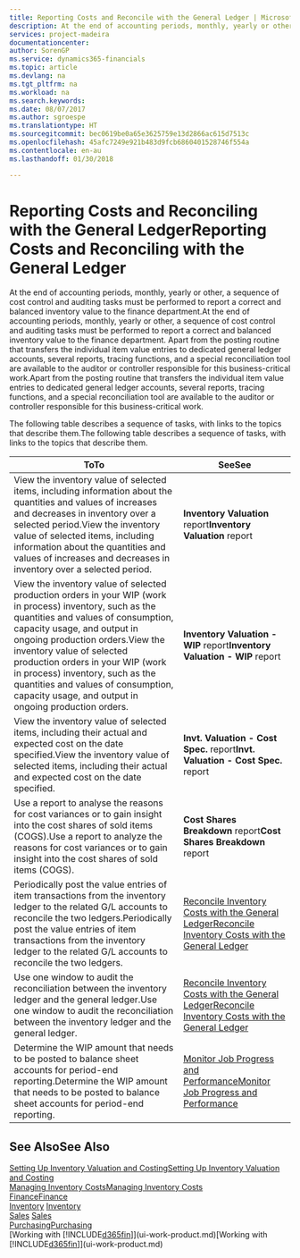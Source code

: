 ```yaml
---
title: Reporting Costs and Reconcile with the General Ledger | Microsoft Docs
description: At the end of accounting periods, monthly, yearly or other, a sequence of cost control and auditing tasks must be performed to report a correct and balanced inventory value to the finance department. Apart from the posting routine that transfers the individual item value entries to dedicated general ledger accounts, several reports, tracing functions, and a special reconciliation tool are available to the auditor or controller responsible for this business-critical work.
services: project-madeira
documentationcenter: 
author: SorenGP
ms.service: dynamics365-financials
ms.topic: article
ms.devlang: na
ms.tgt_pltfrm: na
ms.workload: na
ms.search.keywords: 
ms.date: 08/07/2017
ms.author: sgroespe
ms.translationtype: HT
ms.sourcegitcommit: bec0619be0a65e3625759e13d2866ac615d7513c
ms.openlocfilehash: 45afc7249e921b483d9fcb6860401528746f554a
ms.contentlocale: en-au
ms.lasthandoff: 01/30/2018

---
```

# <a name="reporting-costs-and-reconciling-with-the-general-ledger"></a><span data-ttu-id="13d3f-104">Reporting Costs and Reconciling with the General Ledger</span><span class="sxs-lookup"><span data-stu-id="13d3f-104">Reporting Costs and Reconciling with the General Ledger</span></span>
<span data-ttu-id="13d3f-105">At the end of accounting periods, monthly, yearly or other, a sequence of cost control and auditing tasks must be performed to report a correct and balanced inventory value to the finance department.</span><span class="sxs-lookup"><span data-stu-id="13d3f-105">At the end of accounting periods, monthly, yearly or other, a sequence of cost control and auditing tasks must be performed to report a correct and balanced inventory value to the finance department.</span></span> <span data-ttu-id="13d3f-106">Apart from the posting routine that transfers the individual item value entries to dedicated general ledger accounts, several reports, tracing functions, and a special reconciliation tool are available to the auditor or controller responsible for this business-critical work.</span><span class="sxs-lookup"><span data-stu-id="13d3f-106">Apart from the posting routine that transfers the individual item value entries to dedicated general ledger accounts, several reports, tracing functions, and a special reconciliation tool are available to the auditor or controller responsible for this business-critical work.</span></span>  

 <span data-ttu-id="13d3f-107">The following table describes a sequence of tasks, with links to the topics that describe them.</span><span class="sxs-lookup"><span data-stu-id="13d3f-107">The following table describes a sequence of tasks, with links to the topics that describe them.</span></span>   

|<span data-ttu-id="13d3f-108">**To**</span><span class="sxs-lookup"><span data-stu-id="13d3f-108">**To**</span></span>|<span data-ttu-id="13d3f-109">**See**</span><span class="sxs-lookup"><span data-stu-id="13d3f-109">**See**</span></span>|  
|------------|-------------|  
|<span data-ttu-id="13d3f-110">View the inventory value of selected items, including information about the quantities and values of increases and decreases in inventory over a selected period.</span><span class="sxs-lookup"><span data-stu-id="13d3f-110">View the inventory value of selected items, including information about the quantities and values of increases and decreases in inventory over a selected period.</span></span>|<span data-ttu-id="13d3f-111">**Inventory Valuation** report</span><span class="sxs-lookup"><span data-stu-id="13d3f-111">**Inventory Valuation** report</span></span>|  
|<span data-ttu-id="13d3f-112">View the inventory value of selected production orders in your WIP (work in process) inventory, such as the quantities and values of consumption, capacity usage, and output in ongoing production orders.</span><span class="sxs-lookup"><span data-stu-id="13d3f-112">View the inventory value of selected production orders in your WIP (work in process) inventory, such as the quantities and values of consumption, capacity usage, and output in ongoing production orders.</span></span>|<span data-ttu-id="13d3f-113">**Inventory Valuation - WIP** report</span><span class="sxs-lookup"><span data-stu-id="13d3f-113">**Inventory Valuation - WIP** report</span></span>|  
|<span data-ttu-id="13d3f-114">View the inventory value of selected items, including their actual and expected cost on the date specified.</span><span class="sxs-lookup"><span data-stu-id="13d3f-114">View the inventory value of selected items, including their actual and expected cost on the date specified.</span></span>|<span data-ttu-id="13d3f-115">**Invt. Valuation - Cost Spec.** report</span><span class="sxs-lookup"><span data-stu-id="13d3f-115">**Invt. Valuation - Cost Spec.** report</span></span>|  
|<span data-ttu-id="13d3f-116">Use a report to analyse the reasons for cost variances or to gain insight into the cost shares of sold items (COGS).</span><span class="sxs-lookup"><span data-stu-id="13d3f-116">Use a report to analyze the reasons for cost variances or to gain insight into the cost shares of sold items (COGS).</span></span>|<span data-ttu-id="13d3f-117">**Cost Shares Breakdown** report</span><span class="sxs-lookup"><span data-stu-id="13d3f-117">**Cost Shares Breakdown** report</span></span>|  
|<span data-ttu-id="13d3f-118">Periodically post the value entries of item transactions from the inventory ledger to the related G/L accounts to reconcile the two ledgers.</span><span class="sxs-lookup"><span data-stu-id="13d3f-118">Periodically post the value entries of item transactions from the inventory ledger to the related G/L accounts to reconcile the two ledgers.</span></span>|[<span data-ttu-id="13d3f-119">Reconcile Inventory Costs with the General Ledger</span><span class="sxs-lookup"><span data-stu-id="13d3f-119">Reconcile Inventory Costs with the General Ledger</span></span>](finance-how-to-post-inventory-costs-to-the-general-ledger.md)|  
|<span data-ttu-id="13d3f-120">Use one window to audit the reconciliation between the inventory ledger and the general ledger.</span><span class="sxs-lookup"><span data-stu-id="13d3f-120">Use one window to audit the reconciliation between the inventory ledger and the general ledger.</span></span>|[<span data-ttu-id="13d3f-121">Reconcile Inventory Costs with the General Ledger</span><span class="sxs-lookup"><span data-stu-id="13d3f-121">Reconcile Inventory Costs with the General Ledger</span></span>](finance-how-to-post-inventory-costs-to-the-general-ledger.md)|  
|<span data-ttu-id="13d3f-122">Determine the WIP amount that needs to be posted to balance sheet accounts for period-end reporting.</span><span class="sxs-lookup"><span data-stu-id="13d3f-122">Determine the WIP amount that needs to be posted to balance sheet accounts for period-end reporting.</span></span>|[<span data-ttu-id="13d3f-123">Monitor Job Progress and Performance</span><span class="sxs-lookup"><span data-stu-id="13d3f-123">Monitor Job Progress and Performance</span></span>](projects-how-monitor-progress-performance.md)|

## <a name="see-also"></a><span data-ttu-id="13d3f-124">See Also</span><span class="sxs-lookup"><span data-stu-id="13d3f-124">See Also</span></span>  
[<span data-ttu-id="13d3f-125">Setting Up Inventory Valuation and Costing</span><span class="sxs-lookup"><span data-stu-id="13d3f-125">Setting Up Inventory Valuation and Costing</span></span>](finance-set-up-inventory-valuation-and-costing.md)  
[<span data-ttu-id="13d3f-126">Managing Inventory Costs</span><span class="sxs-lookup"><span data-stu-id="13d3f-126">Managing Inventory Costs</span></span>](finance-manage-inventory-costs.md)  
[<span data-ttu-id="13d3f-127">Finance</span><span class="sxs-lookup"><span data-stu-id="13d3f-127">Finance</span></span>](finance.md)  
<span data-ttu-id="13d3f-128">[Inventory](inventory-manage-inventory.md) </span><span class="sxs-lookup"><span data-stu-id="13d3f-128">[Inventory](inventory-manage-inventory.md) </span></span>  
<span data-ttu-id="13d3f-129">[Sales](sales-manage-sales.md) </span><span class="sxs-lookup"><span data-stu-id="13d3f-129">[Sales](sales-manage-sales.md) </span></span>  
[<span data-ttu-id="13d3f-130">Purchasing</span><span class="sxs-lookup"><span data-stu-id="13d3f-130">Purchasing</span></span>](purchasing-manage-purchasing.md)  
<span data-ttu-id="13d3f-131">[Working with [!INCLUDE[d365fin](includes/d365fin_md.md)]](ui-work-product.md)</span><span class="sxs-lookup"><span data-stu-id="13d3f-131">[Working with [!INCLUDE[d365fin](includes/d365fin_md.md)]](ui-work-product.md)</span></span>


